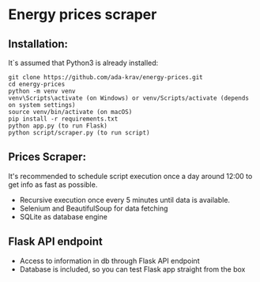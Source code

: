 # Energy prices scraper

## Installation:
It`s assumed that Python3 is already installed:

```shell
git clone https://github.com/ada-krav/energy-prices.git
cd energy-prices
python -m venv venv
venv\Scripts\activate (on Windows) or venv/Scripts/activate (depends on system settings)
source venv/bin/activate (on macOS)
pip install -r requirements.txt
python app.py (to run Flask)
python script/scraper.py (to run script)
```


## Prices Scraper:
It's recommended to schedule script execution once a day around 12:00 to get info as fast as possible.
* Recursive execution once every 5 minutes until data is available.
* Selenium and BeautifulSoup for data fetching
* SQLite as database engine

## Flask API endpoint

* Access to information in db through Flask API endpoint
* Database is included, so you can test Flask app straight from the box
